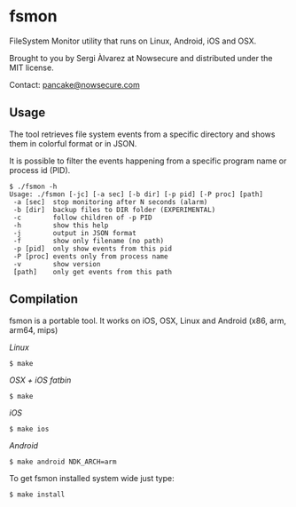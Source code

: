 fsmon
=====

FileSystem Monitor utility that runs on Linux, Android, iOS and OSX.

Brought to you by Sergi Àlvarez at Nowsecure and distributed under the MIT license.

Contact: pancake@nowsecure.com

Usage
-----

The tool retrieves file system events from a specific directory and shows them in colorful format or in JSON.

It is possible to filter the events happening from a specific program name or process id (PID).

	$ ./fsmon -h
	Usage: ./fsmon [-jc] [-a sec] [-b dir] [-p pid] [-P proc] [path]
	 -a [sec]  stop monitoring after N seconds (alarm)
	 -b [dir]  backup files to DIR folder (EXPERIMENTAL)
	 -c        follow children of -p PID
	 -h        show this help
	 -j        output in JSON format
	 -f        show only filename (no path)
	 -p [pid]  only show events from this pid
	 -P [proc] events only from process name
	 -v        show version
	 [path]    only get events from this path

Compilation
-----------

fsmon is a portable tool. It works on iOS, OSX, Linux and Android (x86, arm, arm64, mips)

*Linux*

	$ make

*OSX + iOS fatbin*

	$ make

*iOS*

	$ make ios

*Android*

	$ make android NDK_ARCH=arm

To get fsmon installed system wide just type:

	$ make install
